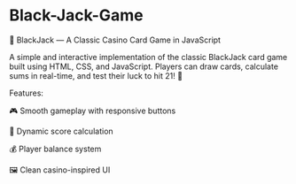 # Black-Jack-Game

🎰 BlackJack — A Classic Casino Card Game in JavaScript

A simple and interactive implementation of the classic BlackJack card game built using HTML, CSS, and JavaScript. Players can draw cards, calculate sums in real-time, and test their luck to hit 21! 💸

Features:

🎮 Smooth gameplay with responsive buttons

🧮 Dynamic score calculation

💰 Player balance system

🖼️ Clean casino-inspired UI

